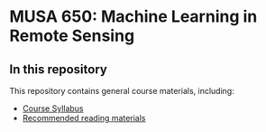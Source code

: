 # MUSA 650: Machine Learning in Remote Sensing

## In this repository

This repository contains general course materials, including:

- [Course Syllabus](MUSA650_Syllabus.md)
- [Recommended reading materials](ReadingMaterials.md)

